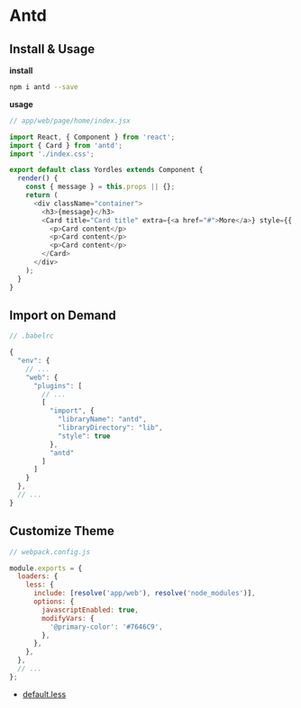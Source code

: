 # Antd

## Install & Usage

**install**

```bash
npm i antd --save
```

**usage**

```js
// app/web/page/home/index.jsx

import React, { Component } from 'react';
import { Card } from 'antd';
import './index.css';

export default class Yordles extends Component {
  render() {
    const { message } = this.props || {};
    return (
      <div className="container">
        <h3>{message}</h3>
        <Card title="Card title" extra={<a href="#">More</a>} style={{ width: 300 }}>
          <p>Card content</p>
          <p>Card content</p>
          <p>Card content</p>
        </Card>
      </div>
    );
  }
}
```

## Import on Demand

```js
// .babelrc

{
  "env": {
    // ...
    "web": {
      "plugins": [
        // ...
        [
          "import", {
            "libraryName": "antd",
            "libraryDirectory": "lib",
            "style": true
          },
          "antd"
        ]
      ]
    }
  },
  // ...
}
```

## Customize Theme

```js
// webpack.config.js

module.exports = {
  loaders: {
    less: {
      include: [resolve('app/web'), resolve('node_modules')],
      options: {
        javascriptEnabled: true,
        modifyVars: {
          '@primary-color': '#7646C9',
        },
      },
    },
  },
  // ...
};
```

- [default.less](https://github.com/ant-design/ant-design/blob/master/components/style/themes/default.less)
